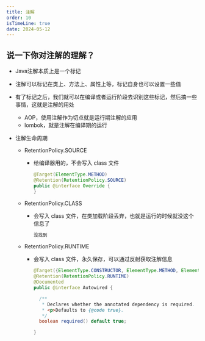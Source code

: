 ```yaml
---
title: 注解
order: 10
isTimeLine: true
date: 2024-05-12
---
```


## 说一下你对注解的理解？

- Java注解本质上是一个标记

- 注解可以标记在类上、方法上、属性上等，标记自身也可以设置一些值

- 有了标记之后，我们就可以在编译或者运行阶段去识别这些标记，然后搞一些事情，这就是注解的用处

  - AOP，使用注解作为切点就是运行期注解的应用
  - lombok，就是注解在编译期的运行

- 注解生命周期

  - RetentionPolicy.SOURCE

    - 给编译器用的，不会写入 class 文件

      ```java
      @Target(ElementType.METHOD)
      @Retention(RetentionPolicy.SOURCE)
      public @interface Override {
      }
      ```

  - RetentionPolicy.CLASS

    - 会写入 class 文件，在类加载阶段丢弃，也就是运行的时候就没这个信息了

      ```java
      没找到
      ```

      

  - RetentionPolicy.RUNTIME

    - 会写入 class 文件，永久保存，可以通过反射获取注解信息

      ```java
      @Target({ElementType.CONSTRUCTOR, ElementType.METHOD, ElementType.PARAMETER, ElementType.FIELD, ElementType.ANNOTATION_TYPE})
      @Retention(RetentionPolicy.RUNTIME)
      @Documented
      public @interface Autowired {
      
      	/**
      	 * Declares whether the annotated dependency is required.
      	 * <p>Defaults to {@code true}.
      	 */
      	boolean required() default true;
      
      }
      ```

      
